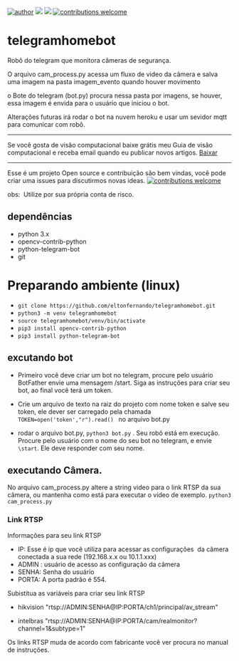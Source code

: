 [![author](https://img.shields.io/badge/Autor-Elton-blue)](https://www.instagram.com/elton.py/) [![](https://img.shields.io/badge/python-3.9+-blue.svg)](https://www.python.org/downloads/release/python-365/) [![](https://img.shields.io/badge/LIb-Opencv-blue.svg)](https://opencv.org/) [![contributions welcome](https://img.shields.io/badge/contributions-welcome-brightgreen.svg?style=flat)](https://github.com/eltonfernando/telegramhomebot/issues)

# telegramhomebot

Robô do telegram que monitora câmeras de segurança.

O arquivo cam_process.py acessa um fluxo de video da câmera e salva uma imagem na pasta imagem_evento quando houver movimento

o Bote do telegram (bot.py) procura nessa pasta por imagens, se houver, essa imagem é envida para o usuário que iniciou o bot.

Alterações futuras irá rodar o bot na nuvem heroku e usar um sevidor mqtt para comunicar com robô. 

---

Se você gosta de visão computacional baixe grátis meu Guia de visão computacional e receba email quando eu publicar novos artigos. [Baixar](http://visioncompy.com/)

---
Esse é um projeto Open source e contribuição são bem vindas, você pode criar uma issues para discutirmos novas ideas. [![contributions welcome](https://img.shields.io/badge/contributions-welcome-brightgreen.svg?style=flat)](https://github.com/eltonfernando/telegramhomebot/issues)

obs:  Utilize por sua própria conta de risco.

## dependências
* python 3.x
* opencv-contrib-python
* python-telegram-bot
* git

# Preparando ambiente (linux)
* ``git clone https://github.com/eltonfernando/telegramhomebot.git``
* ``python3 -m venv telegramhomebot``
* ``source telegramhomebot/venv/bin/activate``
* ``pip3 install opencv-contrib-python``
* ``pip3 install python-telegram-bot``

## excutando bot
  * Primeiro você deve criar um bot no telegram, procure pelo usuário BotFather envie uma mensagem /start. Siga as instruções para criar seu bot, ao final você terá um token.
  * Crie um arquivo de texto na raiz do projeto com nome token e salve seu token, ele dever ser carregado pela chamada  ``TOKEN=open('token',"r").read() `` no arquivo bot.py
   
  *   rodar o arquivo bot.py, ``python3 bot.py`` . Seu robô está em execução. Procure pelo usuário com o nome do seu bot no telegram, e envie ``\start``. Ele deve responder com seu nome.
  
  ## executando Câmera.
  
 No arquivo cam_process.py altere a string video para o link RTSP da sua câmera, ou mantenha como está para executar o vídeo de exemplo. ``python3 cam_process.py``

  ### Link RTSP
  Informações para seu link RTSP 

* IP: Esse é ip que você utiliza para acessar as configurações   da câmera conectada a sua rede (192.168.x.x ou 10.1.1.xxx)
 * ADMIN : usuário de acesso as configuração da câmera
 * SENHA: Senha do usuário
 * PORTA: A porta padrão é 554.

Subistitua as variáveis para criar seu link RTSP

* hikvision "rtsp://ADMIN:SENHA@IP:PORTA/ch1/principal/av_stream"

 * intelbras "rtsp://ADMIN:SENHA@IP:PORTA/cam/realmonitor?channel=1&subtype=1"
 
 Os links RTSP muda de acordo com fabricante você ver procura no manual de instruções. 
 
 
